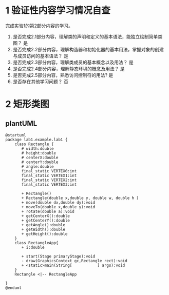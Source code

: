 
# 1 验证性内容学习情况自查

完成实验1的第2部分内容的学习。

1. 是否完成2.1部分内容，理解类的声明和定义的基本语法，能独立绘制简单类图？
是
2. 是否完成2.2部分内容，理解构造器和初始化器的基本用法，掌握对象的创建与成员访问的基本语法？
是
3. 是否完成2.3部分内容，理解类成员的基本概念以及用法？
是
4. 是否完成2.4部分内容，理解静态环境的概念及用法？
是
5. 是否完成2.5部分内容，熟悉访问控制符的用法?
是
6. 是否存在其他学习问题？ 
否
# 2 矩形类图

## plantUML
```plantuml
@startuml
package lab1.example.lab1 {
    class Rectangle {
       # width:double
       # height:double
       # centerX:double
       # centerY:double
       # angle:double
       final_static VERTEX0:int
       final_static VERTEX1:int
       final_static VERTEX2:int
       final_static VERTEX3:int
       
       + Rectangle()
       + Rectangle(double x,double y, double w, double h )
       + move(double dx,double dy):void
       + moveTo(double x,double y):void
       + rotate(double a):void
       + getCenterX():double
       + getCenterY():double
       + getAngle():double
       + getWidth():double
       + getHeight():double                                     
    }        
    class RectangleApp{
       + i:double
       
       + start(Stage primaryStage):void
       - draw(GraphicsContext gc,Rectangle rect):void 
       + <static>main(String[           ] args):void 
    }
    Rectangle <|-- RectangleApp
    
}
@enduml
```
